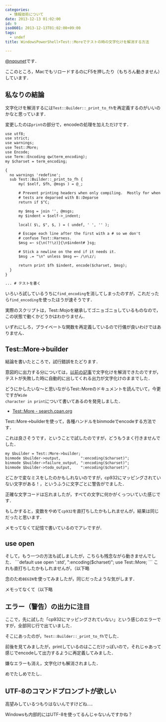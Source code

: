 ```yaml
---
categories:
  - 情報技術について
date: 2013-12-13 01:02:00
id: 9
iso8601: 2013-12-13T01:02:00+09:00
tags:
  - undef
title: WindowsPowerShell+Test::Moreでテストの時の文字化けを解消する方法

---
```


<a href="https://twitter.com/nqounet">@nqounet</a>です．

ここのところ，MacでもリロードするのにF5を押したり（もちろん動きません）しています．

<h2>私なりの結論</h2>
文字化けを解消するには<code>Test::Builder::_print_to_fh</code>を再定義するのがいいのかなと思っています．

変更したのは<code>print</code>の部分で，encodeの処理を加えただけです．
```default
use utf8;
use strict;
use warnings;
use Test::More;
use Encode;
use Term::Encoding qw(term_encoding);
my $charset = term_encoding;

{
  no warnings 'redefine';
  sub Test::Builder::_print_to_fh {
      my( $self, $fh, @msgs ) = @_;

      # Prevent printing headers when only compiling.  Mostly for when
      # tests are deparsed with B::Deparse
      return if $^C;

      my $msg = join '', @msgs;
      my $indent = $self->_indent;

      local( $\, $", $, ) = ( undef, ' ', '' );

      # Escape each line after the first with a # so we don't
      # confuse Test::Harness.
      $msg =~ s{\n(?!\z)}{\n$indent# }sg;

      # Stick a newline on the end if it needs it.
      $msg .= "\n" unless $msg =~ /\n\z/;

      return print $fh $indent, encode($charset, $msg);
  }
}

... # テストを書く
```
いろいろ試しているうちに<code>find_encoding</code>を消してしまったのすが，これだったら<code>find_encoding</code>を使ったほうが速そうです．

実際のスクリプトは，Test::Mojoを継承してゴニョゴニョしているものなので，この状態で動くかどうかはわかりません．

いずれにしろ，プライベートな関数を再定義しているので行儀が良いわけではありません．
<h2>Test::More->builder</h2>
結論を書いたところで，試行錯誤をたどります．

意図的に出力する分については，<a href="https://www.nqou.net/2013/11/29/001900" title="WindowsはPowerShellを使ってもUTF-8が使えないのか…という諦め">以前の記事</a>で文字化けを解消できたのですが，テストが失敗した時に自動的に出してくれる出力が文字化けのままでした．

どうにかしたいな〜と思いながらTest::Moreのドキュメントを読んでいて，今更ですが<code>Wide character in print</code>について書いてあるのを発見しました．
<ul>
	<li><a href="http://search.cpan.org/dist/Test-Simple/lib/Test/More.pm#CAVEATS_and_NOTES">Test::More - search.cpan.org</a></li>
</ul>
Test::More->builderを使って，各種ハンドルをbinmodeでencodeする方法です．

これは良さそうです，ということで試したのですが，どうもうまく行きませんでした．
```default
my $builder = Test::More->builder;
binmode $builder->output,         ":encoding($charset)";
binmode $builder->failure_output, ":encoding($charset)";
binmode $builder->todo_output,    ":encoding($charset)";
```
どこかで変なミスをしたのかもしれないのですが，cp932にマッピングされていない文字がある！，というふうに文字ごとに警告がでました．

正確な文字コードは忘れましたが，すべての文字に何かがくっついていた感じです．

もしかすると，変数をやめて<code>cp932</code>を直打ちしたかもしれませんが，結果は同じだったと思います．

メモってなくて記憶で書いているのでアレですが．
<h2>use open</h2>
そして，もう一つの方法も試しましたが，こちらも残念ながら動きませんでした．
```default
use open ':std', ":encoding($charset)";
use Test::More;
```
これも直打ちしたかもしれませんが，（以下略

念のため<code>BEGIN</code>を使ってみましたが，同じだったような気がします．

メモってなくて（以下略
<h2>エラー（警告）の出力に注目</h2>
ここで，先に試した「cp932にマッピングされていない」という感じのエラーですが，全部同じ行で出ていました．

そこにあったのが，<code>Test::Builder::_print_to_fh</code>でした．

前後を見てみましたが，printしているのはここだけっぽいので，それじゃあって感じでencodeして出力するように再定義してみました．

嫌なエラーも消え，文字化けも解消されました．

めでたしめでたし．
<h2>UTF-8のコマンドプロンプトが欲しい</h2>
高望みしているつもりはないんですけどね…．

Windowsも内部的にはUTF-8を使ってるんじゃないんですかね？    	
